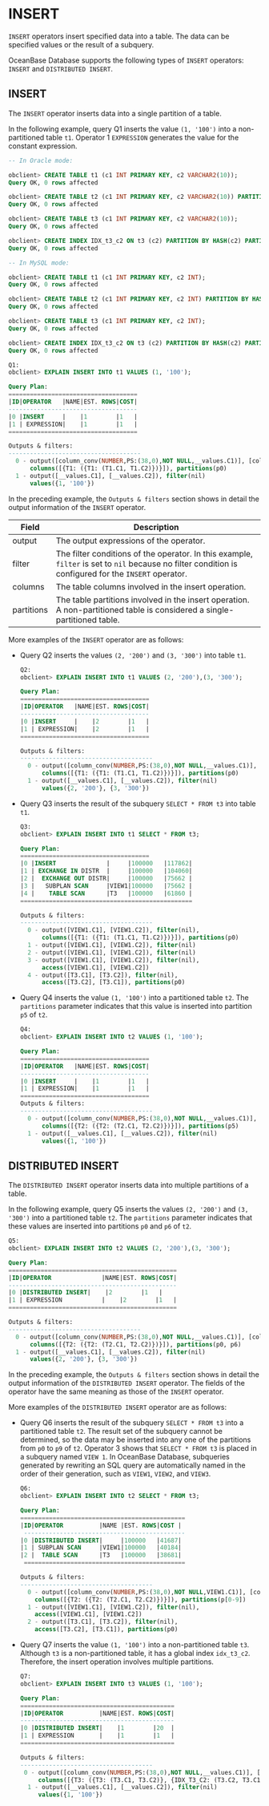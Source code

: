 # INSERT

`INSERT` operators insert specified data into a table. The data can be specified values or the result of a subquery.

OceanBase Database supports the following types of `INSERT` operators: `INSERT` and `DISTRIBUTED INSERT`.

## INSERT

The `INSERT` operator inserts data into a single partition of a table.

In the following example, query Q1 inserts the value `(1, '100')` into a non-partitioned table `t1`. Operator 1 `EXPRESSION` generates the value for the constant expression.

```sql
-- In Oracle mode:

obclient> CREATE TABLE t1 (c1 INT PRIMARY KEY, c2 VARCHAR2(10));
Query OK, 0 rows affected

obclient> CREATE TABLE t2 (c1 INT PRIMARY KEY, c2 VARCHAR2(10)) PARTITION BY HASH(c1) PARTITIONS 10;
Query OK, 0 rows affected

obclient> CREATE TABLE t3 (c1 INT PRIMARY KEY, c2 VARCHAR2(10));
Query OK, 0 rows affected

obclient> CREATE INDEX IDX_t3_c2 ON t3 (c2) PARTITION BY HASH(c2) PARTITIONS 3;
Query OK, 0 rows affected

-- In MySQL mode:

obclient> CREATE TABLE t1 (c1 INT PRIMARY KEY, c2 INT);
Query OK, 0 rows affected

obclient> CREATE TABLE t2 (c1 INT PRIMARY KEY, c2 INT) PARTITION BY HASH(c1) PARTITIONS 10;
Query OK, 0 rows affected

obclient> CREATE TABLE t3 (c1 INT PRIMARY KEY, c2 INT);
Query OK, 0 rows affected

obclient> CREATE INDEX IDX_t3_c2 ON t3 (c2) PARTITION BY HASH(c2) PARTITIONS 3;
Query OK, 0 rows affected

Q1:
obclient> EXPLAIN INSERT INTO t1 VALUES (1, '100');

Query Plan:
====================================
|ID|OPERATOR   |NAME|EST. ROWS|COST|
------------------------------------
|0 |INSERT     |    |1        |1   |
|1 | EXPRESSION|    |1        |1   |
====================================

Outputs & filters:
-------------------------------------
  0 - output([column_conv(NUMBER,PS:(38,0),NOT NULL,__values.C1)], [column_conv(VARCHAR2,utf8mb4_bin,length:10,NULL,__values.C2)]), filter(nil),
      columns([{T1: ({T1: (T1.C1, T1.C2)})}]), partitions(p0)
  1 - output([__values.C1], [__values.C2]), filter(nil)
      values({1, '100'})
```

In the preceding example, the `Outputs & filters` section shows in detail the output information of the `INSERT` operator.

| **Field** | **Description** |
|------------|----------------------------------------------------------------------|
| output | The output expressions of the operator.  |
| filter | The filter conditions of the operator. In this example, `filter` is set to `nil` because no filter condition is configured for the `INSERT` operator.  |
| columns | The table columns involved in the insert operation.  |
| partitions | The table partitions involved in the insert operation. A non-partitioned table is considered a single-partitioned table.  |

More examples of the `INSERT` operator are as follows:

* Query Q2 inserts the values `(2, '200')` and `(3, '300')` into table `t1`.

   ```sql
   Q2:
   obclient> EXPLAIN INSERT INTO t1 VALUES (2, '200'),(3, '300');

   Query Plan:
   ====================================
   |ID|OPERATOR   |NAME|EST. ROWS|COST|
   ------------------------------------
   |0 |INSERT     |    |2        |1   |
   |1 | EXPRESSION|    |2        |1   |
   ====================================

   Outputs & filters:
   -------------------------------------
     0 - output([column_conv(NUMBER,PS:(38,0),NOT NULL,__values.C1)], [column_conv(VARCHAR2,utf8mb4_bin,length:10,NULL,__values.C2)]), filter(nil),
         columns([{T1: ({T1: (T1.C1, T1.C2)})}]), partitions(p0)
     1 - output([__values.C1], [__values.C2]), filter(nil)
         values({2, '200'}, {3, '300'})
   ```

* Query Q3 inserts the result of the subquery `SELECT * FROM t3` into table `t1`.

   ```sql
   Q3:
   obclient> EXPLAIN INSERT INTO t1 SELECT * FROM t3;

   Query Plan:
   ====================================
   |0 |INSERT              |     |100000   |117862|
   |1 | EXCHANGE IN DISTR  |     |100000   |104060|
   |2 |  EXCHANGE OUT DISTR|     |100000   |75662 |
   |3 |   SUBPLAN SCAN     |VIEW1|100000   |75662 |
   |4 |    TABLE SCAN      |T3   |100000   |61860 |
   ================================================

   Outputs & filters:
   -------------------------------------
     0 - output([VIEW1.C1], [VIEW1.C2]), filter(nil),
         columns([{T1: ({T1: (T1.C1, T1.C2)})}]), partitions(p0)
     1 - output([VIEW1.C1], [VIEW1.C2]), filter(nil)
     2 - output([VIEW1.C1], [VIEW1.C2]), filter(nil)
     3 - output([VIEW1.C1], [VIEW1.C2]), filter(nil),
         access([VIEW1.C1], [VIEW1.C2])
     4 - output([T3.C1], [T3.C2]), filter(nil),
         access([T3.C2], [T3.C1]), partitions(p0)
   ```

* Query Q4 inserts the value `(1, '100')` into a partitioned table `t2`. The `partitions` parameter indicates that this value is inserted into partition `p5` of `t2`.

   ```sql
   Q4:
   obclient> EXPLAIN INSERT INTO t2 VALUES (1, '100');

   Query Plan:
   ====================================
   |ID|OPERATOR   |NAME|EST. ROWS|COST|
   ------------------------------------
   |0 |INSERT     |    |1        |1   |
   |1 | EXPRESSION|    |1        |1   |
   ====================================
   Outputs & filters:
   -------------------------------------
     0 - output([column_conv(NUMBER,PS:(38,0),NOT NULL,__values.C1)], [column_conv(VARCHAR2,utf8mb4_bin,length:10,NULL,__values.C2)]), filter(nil),
         columns([{T2: ({T2: (T2.C1, T2.C2)})}]), partitions(p5)
     1 - output([__values.C1], [__values.C2]), filter(nil)
         values({1, '100'})
   ```

## DISTRIBUTED INSERT

The `DISTRIBUTED INSERT` operator inserts data into multiple partitions of a table.

In the following example, query Q5 inserts the values `(2, '200')` and `(3, '300')` into a partitioned table `t2`. The `partitions` parameter indicates that these values are inserted into partitions `p0` and `p6` of `t2`.

```sql
Q5:
obclient> EXPLAIN INSERT INTO t2 VALUES (2, '200'),(3, '300');

Query Plan:
===============================================
|ID|OPERATOR              |NAME|EST. ROWS|COST|
-----------------------------------------------
|0 |DISTRIBUTED INSERT|    |2        |1   |
|1 | EXPRESSION           |    |2        |1   |
===============================================

Outputs & filters:
-------------------------------------
  0 - output([column_conv(NUMBER,PS:(38,0),NOT NULL,__values.C1)], [column_conv(VARCHAR2,utf8mb4_bin,length:10,NULL,__values.C2)]), filter(nil),
      columns([{T2: ({T2: (T2.C1, T2.C2)})}]), partitions(p0, p6)
  1 - output([__values.C1], [__values.C2]), filter(nil)
      values({2, '200'}, {3, '300'})
```

In the preceding example, the `Outputs & filters` section shows in detail the output information of the `DISTRIBUTED INSERT` operator. The fields of the operator have the same meaning as those of the `INSERT` operator.

More examples of the `DISTRIBUTED INSERT` operator are as follows:

* Query Q6 inserts the result of the subquery `SELECT * FROM t3` into a partitioned table `t2`. The result set of the subquery cannot be determined, so the data may be inserted into any one of the partitions from `p0` to `p9` of `t2`. Operator 3 shows that `SELECT * FROM t3` is placed in a subquery named `VIEW 1`. In OceanBase Database, subqueries generated by rewriting an SQL query are automatically named in the order of their generation, such as `VIEW1`, `VIEW2`, and `VIEW3`.

   ```sql
   Q6:
   obclient> EXPLAIN INSERT INTO t2 SELECT * FROM t3;

   Query Plan:
   ==============================================
   |ID|OPERATOR          |NAME |EST. ROWS|COST |
    ---------------------------------------------
   |0 |DISTRIBUTED INSERT|     |100000   |41687|
   |1 | SUBPLAN SCAN     |VIEW1|100000   |40184|
   |2 |  TABLE SCAN      |T3   |100000   |38681|
    =============================================

   Outputs & filters:
   -------------------------------------
     0 - output([column_conv(NUMBER,PS:(38,0),NOT NULL,VIEW1.C1)], [column_conv(VARCHAR2,utf8mb4_bin,length:10,NULL,VIEW1.C2)]), filter(nil),
       columns([{T2: ({T2: (T2.C1, T2.C2)})}]), partitions(p[0-9])
     1 - output([VIEW1.C1], [VIEW1.C2]), filter(nil),
       access([VIEW1.C1], [VIEW1.C2])
     2 - output([T3.C1], [T3.C2]), filter(nil),
       access([T3.C2], [T3.C1]), partitions(p0)
   ```

* Query Q7 inserts the value `(1, '100')` into a non-partitioned table `t3`. Although `t3` is a non-partitioned table, it has a global index `idx_t3_c2`. Therefore, the insert operation involves multiple partitions.

   ```sql
   Q7:
   obclient> EXPLAIN INSERT INTO t3 VALUES (1, '100');

   Query Plan:
   ===========================================
   |ID|OPERATOR          |NAME|EST. ROWS|COST|
   -------------------------------------------
   |0 |DISTRIBUTED INSERT|    |1        |20  |
   |1 | EXPRESSION       |    |1        |1   |
   ===========================================

   Outputs & filters:
   -------------------------------------
    0 - output([column_conv(NUMBER,PS:(38,0),NOT NULL,__values.C1)], [column_conv(VARCHAR2,utf8mb4_bin,length:10,NULL,__values.C2)]), filter(nil),
        columns([{T3: ({T3: (T3.C1, T3.C2)}, {IDX_T3_C2: (T3.C2, T3.C1)})}]), partitions(p0)
     1 - output([__values.C1], [__values.C2]), filter(nil)
        values({1, '100'})
   ```
